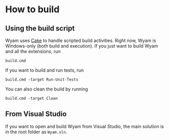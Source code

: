 # How to build

## Using the build script

Wyam uses [Cake](http://cakebuild.net/) to handle scripted build activities. Right now, Wyam is Windows-only (both build and execution). If you just want to build Wyam and all the extensions, run

```
build.cmd
``` 

If you want to build and run tests, run

```
build.cmd -target Run-Unit-Tests
```

You can also clean the build by running

```
build.cmd -target Clean
```

## From Visual Studio

If you want to open and build Wyam from Visual Studio, the main solution is in the root folder as `Wyam.sln`.
